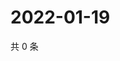 # 2022-01-19

共 0 条

<!-- BEGIN WEIBO -->
<!-- 最后更新时间 Wed Jan 19 2022 19:11:58 GMT+0800 (China Standard Time) -->

<!-- END WEIBO -->
